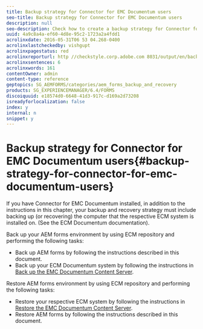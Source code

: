 ```yaml
---
title: Backup strategy for Connector for EMC Documentum users
seo-title: Backup strategy for Connector for EMC Documentum users
description: null
seo-description: Check how to create a backup strategy for Connector for EMC Documentum users.
uuid: 4a9c8a4a-ef60-4d8e-95c2-1723a2a4fdd1
acrolinxdate: 2016-05-31T06 53 04.268-0400
acrolinxlastcheckedby: vishgupt
acrolinxpagestatus: red
acrolinxreporturl: http //checkstyle.corp.adobe.com 8031/output/en/backup_strategy_connector_emc_documentum_admin_5e12de0b318c6865_2260_report.xml
acrolinxsentences: 6
acrolinxwords: 161
contentOwner: admin
content-type: reference
geptopics: SG_AEMFORMS/categories/aem_forms_backup_and_recovery
products: SG_EXPERIENCEMANAGER/6.4/FORMS
discoiquuid: e18574d0-6648-41d3-917c-d169a2d73208
isreadyforlocalization: false
index: y
internal: n
snippet: y
---
```


# Backup strategy for Connector for EMC Documentum users{#backup-strategy-for-connector-for-emc-documentum-users}

<!--
Comment Type: remark
Last Modified By:
Last Modified Date:
<p>Added for bug 1787759, removed for 1811387, modified for bug 1874975:</p>
-->

If you have Connector for EMC Documentum installed, in addition to the instructions in this chapter, your backup and recovery strategy must include backing up (or recovering) the computer that the respective ECM system is installed on. (See the ECM Documentum documentation).

Back up your AEM forms environment by using ECM repository and performing the following tasks:

* Back up AEM forms by following the instructions described in this document.
* Back up your ECM Documentum system by following the instructions in [Back up the EMC Documentum Content Server](../../../forms/using/admin-help/backing-recovering-emc-documentum-repository.md#back-up-the-emc-documentum-content-server).

Restore AEM forms environment by using ECM repository and performing the following tasks:

* Restore your respective ECM system by following the instructions in [Restore the EMC Documentum Content Server](../../../forms/using/admin-help/backing-recovering-emc-documentum-repository.md#restore-the-emc-documentum-content-server).
* Restore AEM forms by following the instructions described in this document.

